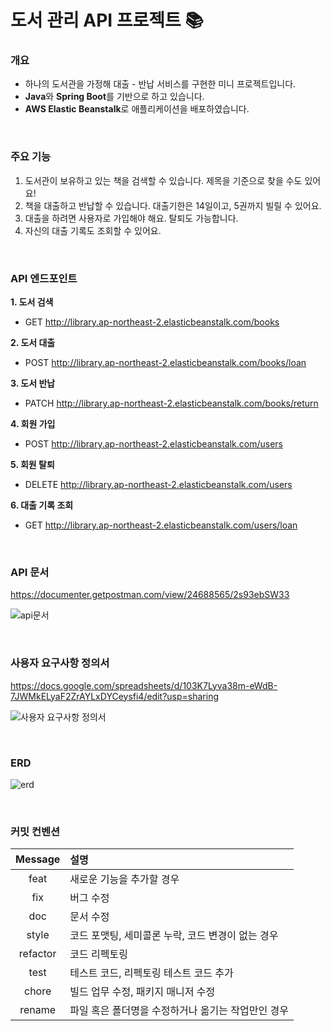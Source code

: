 # 도서 관리 API 프로젝트 📚

### 개요
- 하나의 도서관을 가정해 대출 - 반납 서비스를 구현한 미니 프로젝트입니다.
- **Java**와 **Spring Boot**를 기반으로 하고 있습니다.
- **AWS Elastic Beanstalk**로 애플리케이션을 배포하였습니다.

<br/>

### 주요 기능
1. 도서관이 보유하고 있는 책을 검색할 수 있습니다. 제목을 기준으로 찾을 수도 있어요!
2. 책을 대출하고 반납할 수 있습니다. 대출기한은 14일이고, 5권까지 빌릴 수 있어요.
3. 대출을 하려면 사용자로 가입해야 해요. 탈퇴도 가능합니다.
4. 자신의 대출 기록도 조회할 수 있어요.

<br/>

### API 엔드포인트
**1. 도서 검색**
- GET http://library.ap-northeast-2.elasticbeanstalk.com/books

**2. 도서 대출**
- POST http://library.ap-northeast-2.elasticbeanstalk.com/books/loan

**3. 도서 반납**
- PATCH http://library.ap-northeast-2.elasticbeanstalk.com/books/return

**4. 회원 가입**
- POST http://library.ap-northeast-2.elasticbeanstalk.com/users

**5. 회원 탈퇴**
- DELETE http://library.ap-northeast-2.elasticbeanstalk.com/users

**6. 대출 기록 조회**
- GET http://library.ap-northeast-2.elasticbeanstalk.com/users/loan

<br/>

### API 문서
https://documenter.getpostman.com/view/24688565/2s93ebSW33

![api문서](https://user-images.githubusercontent.com/129481038/238102771-9b905b46-bc98-4274-893b-eafe7e8629a1.PNG)

<br/>

### 사용자 요구사항 정의서
https://docs.google.com/spreadsheets/d/103K7Lyva38m-eWdB-7JWMkELyaF2ZrAYLxDYCeysfi4/edit?usp=sharing

![사용자 요구사항 정의서](https://user-images.githubusercontent.com/129481038/238102796-7e6ab131-17ca-4878-8164-40b2f460f806.PNG)

<br/>

### ERD

![erd](https://user-images.githubusercontent.com/129481038/238102798-37d7ab92-4346-416a-9e74-42dea73d1b11.PNG)

<br/>

### 커밋 컨벤션
|  Message  | 	설명                           |
|:---------:|:------------------------------|
|   feat	   | 새로운 기능을 추가할 경우                |
|   fix	    | 버그 수정                         |
|   doc	    | 문서 수정                         |
|  style	   | 코드 포맷팅, 세미콜론 누락, 코드 변경이 없는 경우 |
| refactor	 | 코드 리펙토링                       |
|   test	   | 테스트 코드, 리펙토링 테스트 코드 추가        |
|  chore	   | 빌드 업무 수정, 패키지 매니저 수정          |
|  rename	  | 파일 혹은 폴더명을 수정하거나 옮기는 작업만인 경우  |
